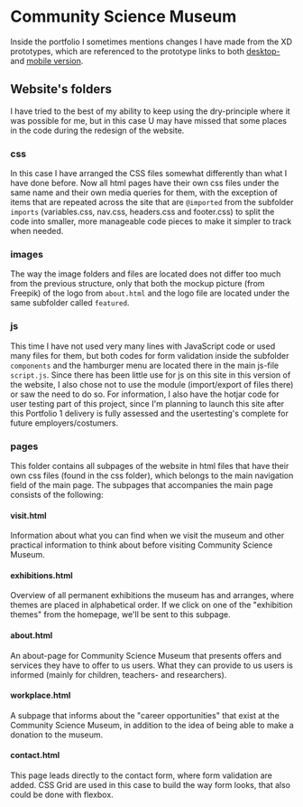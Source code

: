 # Community Science Museum
Inside the portfolio I sometimes mentions changes I have made from the XD prototypes, which are referenced to the prototype links to both [desktop-](https://xd.adobe.com/view/ac3d295e-d8b4-41bb-9c9f-d735fa941822-f96e/?fullscreen&hints=off) and [mobile version](https://xd.adobe.com/view/39849f08-141b-4634-b13a-dfd8d449d1b4-6cd7/?fullscreen&hints=off).   
## Website's folders 
I have tried to the best of my ability to keep using the dry-principle where it was possible for me, but in this case U may have missed that some places in the code during the redesign of the website.
### css
In this case I have arranged the CSS files somewhat differently than what I have done before. Now all html pages have their own css files under the same name and their own media queries for them, with the exception of items that are repeated across the site that are ``@imported`` from the subfolder ``imports`` (variables.css, nav.css, headers.css and footer.css) to split the code into smaller, more manageable code pieces to make it simpler to track when needed.
### images 
The way the image folders and files are located does not differ too much from the previous structure, only that both the mockup picture (from Freepik) of the logo from ``about.html`` and the logo file are located under the same subfolder called ``featured``. 
### js
This time I have not used very many lines with JavaScript code or used many files for them, but both codes for form validation inside the subfolder ``components`` and the hamburger menu are located there in the main js-file ``script.js``. Since there has been little use for js on this site in this version of the website, I also chose not to use the module (import/export of files there) or saw the need to do so. For information, I also have the hotjar code for user testing part of this project, since I'm planning to launch this site after this Portfolio 1 delivery is fully assessed and the usertesting's complete for future employers/costumers.  
### pages
This folder contains all subpages of the website in html files that have their own css files (found in the css folder), which belongs to the main navigation field of the main page. The subpages that accompanies the main page consists of the following:
#### visit.html
Information about what you can find when we visit the museum and other practical information to think about before visiting Community Science Museum. 
#### exhibitions.html
Overview of all permanent exhibitions the museum has and arranges, where themes are placed in alphabetical order. If we click on one of the "exhibition themes" from the homepage, we'll be sent to this subpage. 
#### about.html
An about-page for Community Science Museum that presents offers and services they have to offer to us users. What they can provide to us users is informed (mainly for children, teachers- and researchers). 
#### workplace.html
A subpage that informs about the "career opportunities" that exist at the Community Science Museum, in addition to the idea of being able to make a donation to the museum. 
#### contact.html
This page leads directly to the contact form, where form validation are added. CSS Grid are used in this case to build the way form looks, that also could be done with flexbox. 
